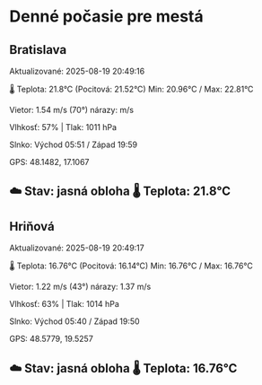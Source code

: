 ﻿# Denné počasie pre mestá

## Bratislava
Aktualizované: 2025-08-19 20:49:16

🌡️ Teplota: 21.8°C 
(Pocitová: 21.52°C)
Min: 20.96°C / Max: 22.81°C

Vietor: 1.54 m/s    (70°) 
nárazy:  m/s

Vlhkosť: 57% | Tlak: 1011 hPa

Slnko: Východ 05:51 / Západ 19:59

GPS: 48.1482, 17.1067

☁️ Stav: jasná obloha        🌡️ Teplota: 21.8°C
---

## Hriňová
Aktualizované: 2025-08-19 20:49:17

🌡️ Teplota: 16.76°C 
(Pocitová: 16.14°C)
Min: 16.76°C / Max: 16.76°C

Vietor: 1.22 m/s (43°)
nárazy: 1.37 m/s

Vlhkosť: 63% | Tlak: 1014 hPa

Slnko: Východ 05:40 / Západ 19:50

GPS: 48.5779, 19.5257

☁️ Stav: jasná obloha        🌡️ Teplota: 16.76°C
---
